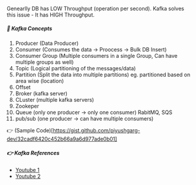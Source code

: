 Genearlly DB has LOW Throughput (operation per second).
Kafka solves this issue - It has HIGH Throughput.
##### 📌 Kafka Concepts
1. Producer (Data Producer)
2. Consumer (Consumes the data -> Proocess -> Bulk DB Insert)
3. Consumer Group (Multiple consumers in a single Group, Can have multiple groups as well)
4. Topic (Logical partitioning of the messages/data)
5. Partition (Split the data into multiple partitions) eg. partitioned based on area wise (location)
6. Offset
7. Broker (kafka server)
8. CLuster (multiple kafka servers)
9. Zookeper
10. Queue (only one producer -> only one consumer) RabitMQ, SQS
11. pub/sub (one producer -> can have multiple consumers)

👉 (Sample Code)[https://gist.github.com/piyushgarg-dev/32cadf6420c452b66a9a6d977ade0b01]

##### 👉 Kafka References
  - [Youtube 1](https://www.youtube.com/watch?v=ZJJHm_bd9Zo)
  - [Youtube 2](https://www.youtube.com/watch?v=oVZtzZVe9Dg)

